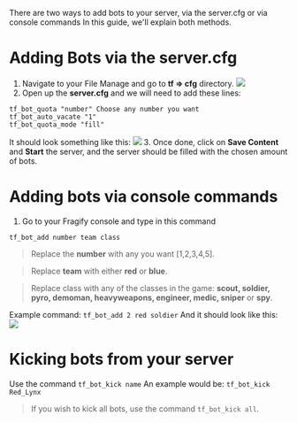 There are two ways to add bots to your server, via the server.cfg or via console commands
In this guide, we'll explain both methods.
# Adding Bots via the server.cfg
1. Navigate to your File Manage and go to **tf => cfg** directory.
![](../images/file-manager.png) 
2. Open up the **server.cfg** and we will need to add these lines:
```
tf_bot_quota "number" Choose any number you want
tf_bot_auto_vacate "1"
tf_bot_quota_mode "fill"
```
It should look something like this:
![](../images/example-bots.png)
3. Once done, click on **Save Content** and **Start** the server, and the server should be filled with the chosen amount of bots.

# Adding bots via console commands
1. Go to your Fragify console and type in this command
```
tf_bot_add number team class
```
>Replace the **number** with any you want [1,2,3,4,5].

>Replace **team** with either **red** or **blue**.

> Replace class with any of the classes in the game: **scout, soldier, pyro, demoman, heavyweapons, engineer, medic, sniper** or **spy**.

Example command: ```tf_bot_add 2 red soldier```
And it should look like this:
![](../mages/example-command.png)

# Kicking bots from your server

Use the command `tf_bot_kick name`
An example would be: `tf_bot_kick Red_Lynx`
> If you wish to kick all bots, use the command `tf_bot_kick all`.